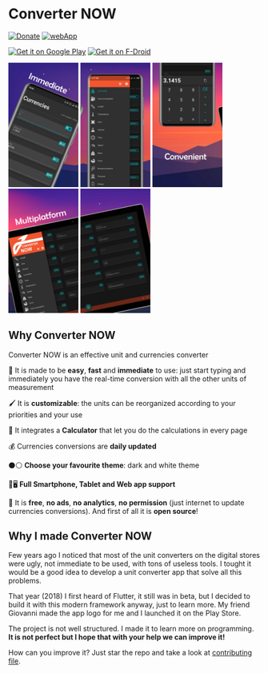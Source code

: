 # Converter NOW

[![Donate](https://img.shields.io/badge/Donate-PayPal-green.svg?style=flat-square)](https://www.paypal.me/DemApps)
[![webApp](https://img.shields.io/badge/Open-Web%20App-blue?style=flat-square)](https://ferraridamiano.github.io/ConverterNOW/#/)

[<img src="https://play.google.com/intl/en_us/badges/static/images/badges/en_badge_web_generic.png"
    alt="Get it on Google Play"
    height="80">](https://play.google.com/store/apps/details?id=com.ferrarid.converterpro)
[<img src="https://fdroid.gitlab.io/artwork/badge/get-it-on.png"
    alt="Get it on F-Droid"
    height="80">](https://f-droid.org/packages/com.ferrarid.converterpro)

<img src="fastlane/metadata/android/en-US/images/phoneScreenshots/1.jpg" width="140"> <img src="fastlane/metadata/android/en-US/images/phoneScreenshots/2.jpg" width="140"> <img src="fastlane/metadata/android/en-US/images/phoneScreenshots/3.jpg" width="140"> <img src="fastlane/metadata/android/en-US/images/phoneScreenshots/4.jpg" width="140"> <img src="fastlane/metadata/android/en-US/images/phoneScreenshots/5.jpg" width="140">

## Why Converter NOW

Converter NOW is an effective unit and currencies converter

🚀 It is made to be **easy**, **fast** and **immediate** to use: just start typing and immediately you have the real-time conversion  with all the other units of measurement

🖌️ It is **customizable**: the units can be reorganized according to your priorities and your use

🔢 It integrates a **Calculator** that let you do the calculations in every page

💰 Currencies conversions are **daily updated**

⚫⚪ **Choose your favourite theme**: dark and white theme

📱🖥️ **Full Smartphone, Tablet and Web app support**

💯 It is **free**, **no ads**, **no analytics**, **no permission** (just internet to update currencies conversions). And first of all it is **open source**!

## Why I made Converter NOW

Few years ago I noticed that most of the unit converters on the digital stores were ugly, not immediate to be used, with tons of useless tools. I tought it would be a  good idea to develop a unit converter app that solve all this problems.

That year (2018) I first heard of Flutter, it still was in beta, but I decided to build it with this modern framework anyway, just to learn more. My friend Giovanni made the app logo for me and I launched it on the Play Store.

The project is not well structured. I made it to learn more on programming. **It is not perfect but I hope that with your help we can improve it!**

How can you improve it? Just star the repo and take a look at [contributing file](https://github.com/ferraridamiano/ConverterNOW/blob/master/CONTRIBUTING.md).
